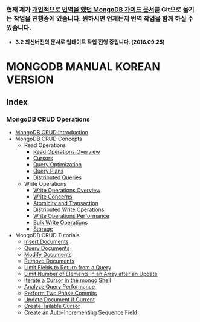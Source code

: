 ### 현재 제가 [개인적으로 번역을 했던 MongoDB 가이드 문서](http://yubylab.tistory.com/category/▶%20Nosql/MongoDB%20Doc%20번역)를 Git으로 옮기는 작업을 진행중에 있습니다. 원하시면 언제든지 번역 작업을 함께 하실 수 있습니다.

- **3.2 최신버전의 문서로 업데이트 작업 진행 중입니다. (2016.09.25)**

# MONGODB MANUAL KOREAN VERSION

## Index

### MongoDB CRUD Operations


- [MongoDB CRUD Introduction](https://github.com/yuby/mongodb-ko/blob/master/MongoDB%20CRUD%20Operations/MongoDB%20CRUD%20Introduction.md)
- MongoDB CRUD Concepts
    - Read Operations
        - [Read Operations Overview](https://github.com/yuby/mongodb-ko/blob/master/MongoDB%20CRUD%20Operations/MongoDB%20CRUD%20Concepts/Read%20Operations/Read%20Operations%20Overview.md)
        - [Cursors](https://github.com/yuby/mongodb-ko/blob/master/MongoDB%20CRUD%20Operations/MongoDB%20CRUD%20Concepts/Read%20Operations/Cursors.md)
        - [Query Optimization](https://github.com/yuby/mongodb-ko/blob/master/MongoDB%20CRUD%20Operations/MongoDB%20CRUD%20Concepts/Read%20Operations/Query%20Optimization.md)
        - [Query Plans](https://github.com/yuby/mongodb-ko/blob/master/MongoDB%20CRUD%20Operations/MongoDB%20CRUD%20Concepts/Read%20Operations/Query%20Plans.md)
        - [Distributed Queries](https://github.com/yuby/mongodb-ko/blob/master/MongoDB%20CRUD%20Operations/MongoDB%20CRUD%20Concepts/Read%20Operations/Distributed%20Queries.md)
    - Write Operations
        - [Write Operations Overview](https://github.com/yuby/mongodb-ko/blob/master/MongoDB%20CRUD%20Operations/MongoDB%20CRUD%20Concepts/Write%20Operations/Write%20Operations%20Overview.md)
        - [Write Concerns](https://github.com/yuby/mongodb-ko/blob/master/MongoDB%20CRUD%20Operations/MongoDB%20CRUD%20Concepts/Write%20Operations/Write%20Concerns.md)
        - [Atomicity and Transaction](https://github.com/yuby/mongodb-ko/blob/master/MongoDB%20CRUD%20Operations/MongoDB%20CRUD%20Concepts/Write%20Operations/Atomicity%20and%20Transactions.md)
        - [Distributed Write Operations](https://github.com/yuby/mongodb-ko/blob/master/MongoDB%20CRUD%20Operations/MongoDB%20CRUD%20Concepts/Write%20Operations/Distributed%20Write%20Operations.md)
        - [Write Operations Performance](https://github.com/yuby/mongodb-ko/blob/master/MongoDB%20CRUD%20Operations/MongoDB%20CRUD%20Concepts/Write%20Operations/Write%20Operation%20Performance.md)
        - [Bulk Write Operations](https://github.com/yuby/mongodb-ko/blob/master/MongoDB%20CRUD%20Operations/MongoDB%20CRUD%20Concepts/Write%20Operations/Bulk%20Write%20Operations.md)
        - [Storage](https://github.com/yuby/mongodb-ko/blob/master/MongoDB%20CRUD%20Operations/MongoDB%20CRUD%20Concepts/Write%20Operations/Storage.md)
- MongoDB CRUD Tutorials
    - [Insert Documents](https://github.com/yuby/mongodb-ko/blob/master/MongoDB%20CRUD%20Operations/MongoDB%20CRUD%20Tutorials/Insert%20Documents.md)
    - [Query Documents](https://github.com/yuby/mongodb-ko/blob/master/MongoDB%20CRUD%20Operations/MongoDB%20CRUD%20Tutorials/Query%20Documents.md)
    - [Modify Documents](https://github.com/yuby/mongodb-ko/blob/master/MongoDB%20CRUD%20Operations/MongoDB%20CRUD%20Tutorials/Modify%20Documents.md)
    - [Remove Documents](https://github.com/yuby/mongodb-ko/blob/master/MongoDB%20CRUD%20Operations/MongoDB%20CRUD%20Tutorials/Remove%20Documents.md)
    - [Limit Fields to Return from a Query](https://github.com/yuby/mongodb-ko/blob/master/MongoDB%20CRUD%20Operations/MongoDB%20CRUD%20Tutorials/Limit%20Fields%20to%20Return%20from%20a%20Query.md)
    - [Limit Number of Elements in an Array after an Update](https://github.com/yuby/mongodb-ko/blob/master/MongoDB%20CRUD%20Operations/MongoDB%20CRUD%20Tutorials/Limit%20Number%20of%20Elements%20in%20an%20Array%20after%20an%20Update.md)
    - [Iterate a Cursor in the mongo Shell](https://github.com/yuby/mongodb-ko/blob/master/MongoDB%20CRUD%20Operations/MongoDB%20CRUD%20Tutorials/Iterate%20a%20Cursor%20in%20the%20mongo%20Shell.md)
    - [Analyze Query Performance](https://github.com/yuby/mongodb-ko/blob/master/MongoDB%20CRUD%20Operations/MongoDB%20CRUD%20Tutorials/Analyze%20Query%20Performance.md)
    - [Perform Two Phase Commits](https://github.com/yuby/mongodb-ko/blob/master/MongoDB%20CRUD%20Operations/MongoDB%20CRUD%20Tutorials/Perform%20Two%20Phase%20Commits.md)
    - [Update Document if Current](https://github.com/yuby/mongodb-ko/blob/master/MongoDB%20CRUD%20Operations/MongoDB%20CRUD%20Tutorials/Update%20Document%20if%20Current.md)
    - [Create Tailable Cursor](https://github.com/yuby/mongodb-ko/blob/master/MongoDB%20CRUD%20Operations/MongoDB%20CRUD%20Tutorials/Create%20Tailable%20Cursor.md)
    - [Create an Auto-Incrementing Sequence Field](https://github.com/yuby/mongodb-ko/blob/master/MongoDB%20CRUD%20Operations/MongoDB%20CRUD%20Tutorials/Create%20an%20Auto-Incrementing%20Sequence%20Field.md)
